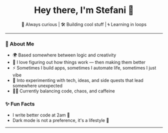 <h1 align="center">Hey there, I'm Stefani 👋</h1> 
<p align="center">
   🧠 Always curious | 🛠 Building cool stuff | 🌀 Learning in loops
</p>

---

### 🧩 About Me
 
- 🌍 Based somewhere between logic and creativity  
- 🔎 I love figuring out how things work — then making them better  
- ⚡ Sometimes I build apps, sometimes I automate life, sometimes I just vibe  
- 🧪 Into experimenting with tech, ideas, and side quests that lead somewhere unexpected  
- 🧘‍♂️ Currently balancing code, chaos, and caffeine  


### ✨ Fun Facts

- I write better code at 2am 🌙  
- Dark mode is not a preference, it's a lifestyle 🌚  

---
